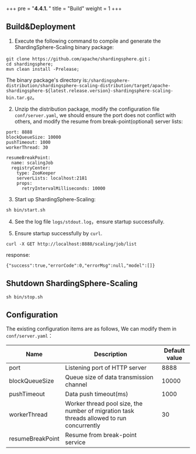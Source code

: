 +++
pre = "<b>4.4.1. </b>"
title = "Build"
weight = 1
+++

## Build&Deployment

1. Execute the following command to compile and generate the ShardingSphere-Scaling binary package:

```
git clone https://github.com/apache/shardingsphere.git；
cd shardingsphere;
mvn clean install -Prelease;
```

The binary package's directory is:`/shardingsphere-distribution/shardingsphere-scaling-distribution/target/apache-shardingsphere-${latest.release.version}-shardingsphere-scaling-bin.tar.gz`。

2. Unzip the distribution package, modify the configuration file `conf/server.yaml`, we should ensure the port does not conflict with others, and modify the resume from break-point(optional) server lists:

```
port: 8888
blockQueueSize: 10000
pushTimeout: 1000
workerThread: 30

resumeBreakPoint:
  name: scalingJob
  registryCenter:
    type: ZooKeeper
    serverLists: localhost:2181
    props:
      retryIntervalMilliseconds: 10000
```

3. Start up ShardingSphere-Scaling:

```
sh bin/start.sh
```

4. See the log file `logs/stdout.log`，ensure startup successfully.

5. Ensure startup successfully by `curl`.

```
curl -X GET http://localhost:8888/scaling/job/list
```

response:

```
{"success":true,"errorCode":0,"errorMsg":null,"model":[]}
```

## Shutdown ShardingSphere-Scaling
   
 ```
 sh bin/stop.sh
 ```
 
## Configuration

 The existing configuration items are as follows, We can modify them in `conf/server.yaml`：
 
| Name           | Description                                                                               | Default value |
| -------------- | ----------------------------------------------------------------------------------------- | ------------- |
| port           | Listening port of HTTP server                                                             | 8888          |
| blockQueueSize | Queue size of data transmission channel                                                   | 10000         |
| pushTimeout    | Data push timeout(ms)                                                                     | 1000          |
| workerThread   | Worker thread pool size, the number of migration task threads allowed to run concurrently | 30            |
| resumeBreakPoint   | Resume from break-point service                                                       |               |
